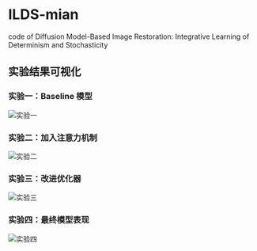 # ILDS-mian
code of Diffusion Model-Based Image Restoration: Integrative Learning of Determinism and Stochasticity


## 实验结果可视化

### 实验一：Baseline 模型
![实验一](./results/exp1_loss_curve.png)

### 实验二：加入注意力机制
![实验二](./results/exp2_confusion_matrix.png)

### 实验三：改进优化器
![实验三](./results/exp3_accuracy_curve.png)

### 实验四：最终模型表现
![实验四](./results/exp4_summary.png)
